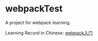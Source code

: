 # webpackTest
A project for webpack learning.

Learning Record in Chinese: [webpack入门](http://blog.csdn.net/qpggyy/article/details/79030717)
